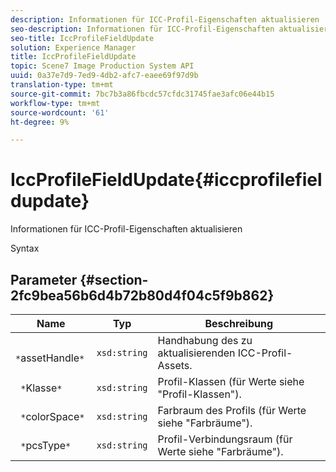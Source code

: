 ```yaml
---
description: Informationen für ICC-Profil-Eigenschaften aktualisieren
seo-description: Informationen für ICC-Profil-Eigenschaften aktualisieren
seo-title: IccProfileFieldUpdate
solution: Experience Manager
title: IccProfileFieldUpdate
topic: Scene7 Image Production System API
uuid: 0a37e7d9-7ed9-4db2-afc7-eaee69f97d9b
translation-type: tm+mt
source-git-commit: 7bc7b3a86fbcdc57cfdc31745fae3afc06e44b15
workflow-type: tm+mt
source-wordcount: '61'
ht-degree: 9%

---
```



# IccProfileFieldUpdate{#iccprofilefieldupdate}

Informationen für ICC-Profil-Eigenschaften aktualisieren

Syntax

## Parameter {#section-2fc9bea56b6d4b72b80d4f04c5f9b862}

| Name | Typ | Beschreibung |
|---|---|---|
| ` *`assetHandle`*` | `xsd:string` | Handhabung des zu aktualisierenden ICC-Profil-Assets. |
| ` *`Klasse`*` | `xsd:string` | Profil-Klassen (für Werte siehe &quot;Profil-Klassen&quot;). |
| ` *`colorSpace`*` | `xsd:string` | Farbraum des Profils (für Werte siehe &quot;Farbräume&quot;). |
| ` *`pcsType`*` | `xsd:string` | Profil-Verbindungsraum (für Werte siehe &quot;Farbräume&quot;). |

